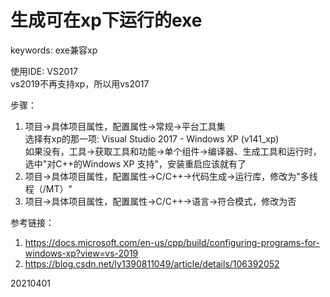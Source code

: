 # 生成可在xp下运行的exe

keywords: exe兼容xp  

使用IDE: VS2017  
vs2019不再支持xp，所以用vs2017  

步骤：  
1. 项目->具体项目属性，配置属性->常规->平台工具集  
    选择有xp的那一项: Visual Studio 2017 - Windows XP (v141_xp)  
    如果没有，工具->获取工具和功能->单个组件->编译器、生成工具和运行时，选中"对C++的Windows XP 支持"，安装重启应该就有了  
2. 项目->具体项目属性，配置属性->C/C++->代码生成->运行库，修改为"多线程（/MT）"  
3. 项目->具体项目属性，配置属性->C/C++->语言->符合模式，修改为否  


参考链接：  
1. https://docs.microsoft.com/en-us/cpp/build/configuring-programs-for-windows-xp?view=vs-2019
2. https://blog.csdn.net/ly1390811049/article/details/106392052


20210401  

